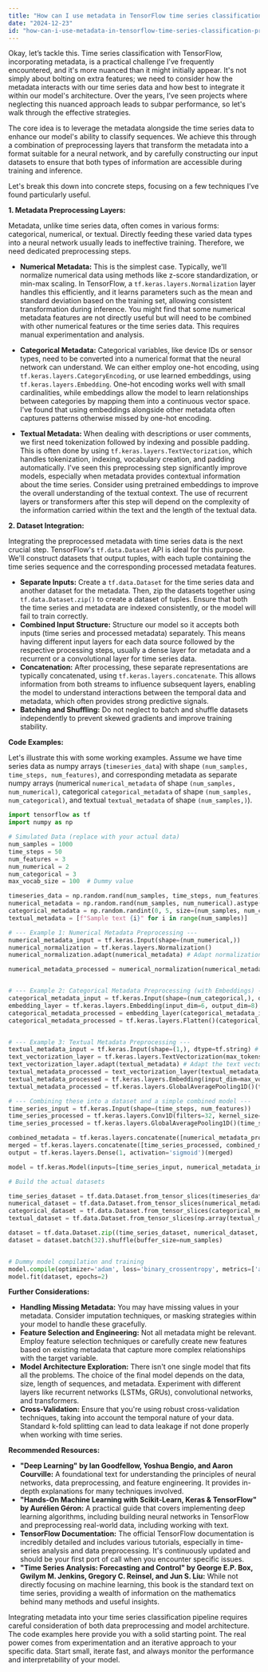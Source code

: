 ```yaml
---
title: "How can I use metadata in TensorFlow time series classification: preprocessing layer and dataset integration?"
date: "2024-12-23"
id: "how-can-i-use-metadata-in-tensorflow-time-series-classification-preprocessing-layer-and-dataset-integration"
---
```


Okay, let’s tackle this. Time series classification with TensorFlow, incorporating metadata, is a practical challenge I’ve frequently encountered, and it's more nuanced than it might initially appear. It's not simply about bolting on extra features; we need to consider how the metadata interacts with our time series data and how best to integrate it within our model's architecture. Over the years, I’ve seen projects where neglecting this nuanced approach leads to subpar performance, so let's walk through the effective strategies.

The core idea is to leverage the metadata alongside the time series data to enhance our model's ability to classify sequences. We achieve this through a combination of preprocessing layers that transform the metadata into a format suitable for a neural network, and by carefully constructing our input datasets to ensure that both types of information are accessible during training and inference.

Let's break this down into concrete steps, focusing on a few techniques I’ve found particularly useful.

**1. Metadata Preprocessing Layers:**

Metadata, unlike time series data, often comes in various forms: categorical, numerical, or textual. Directly feeding these varied data types into a neural network usually leads to ineffective training. Therefore, we need dedicated preprocessing steps.

*   **Numerical Metadata:** This is the simplest case. Typically, we'll normalize numerical data using methods like z-score standardization, or min-max scaling. In TensorFlow, a `tf.keras.layers.Normalization` layer handles this efficiently, and it learns parameters such as the mean and standard deviation based on the training set, allowing consistent transformation during inference. You might find that some numerical metadata features are not directly useful but will need to be combined with other numerical features or the time series data. This requires manual experimentation and analysis.

*   **Categorical Metadata:** Categorical variables, like device IDs or sensor types, need to be converted into a numerical format that the neural network can understand. We can either employ one-hot encoding, using `tf.keras.layers.CategoryEncoding`, or use learned embeddings, using `tf.keras.layers.Embedding`. One-hot encoding works well with small cardinalities, while embeddings allow the model to learn relationships between categories by mapping them into a continuous vector space. I’ve found that using embeddings alongside other metadata often captures patterns otherwise missed by one-hot encoding.

*   **Textual Metadata:** When dealing with descriptions or user comments, we first need tokenization followed by indexing and possible padding. This is often done by using `tf.keras.layers.TextVectorization`, which handles tokenization, indexing, vocabulary creation, and padding automatically. I've seen this preprocessing step significantly improve models, especially when metadata provides contextual information about the time series. Consider using pretrained embeddings to improve the overall understanding of the textual context. The use of recurrent layers or transformers after this step will depend on the complexity of the information carried within the text and the length of the textual data.

**2. Dataset Integration:**

Integrating the preprocessed metadata with time series data is the next crucial step. TensorFlow's `tf.data.Dataset` API is ideal for this purpose. We'll construct datasets that output tuples, with each tuple containing the time series sequence and the corresponding processed metadata features.

*   **Separate Inputs:** Create a `tf.data.Dataset` for the time series data and another dataset for the metadata. Then, zip the datasets together using `tf.data.Dataset.zip()` to create a dataset of tuples. Ensure that both the time series and metadata are indexed consistently, or the model will fail to train correctly.
*   **Combined Input Structure:** Structure our model so it accepts both inputs (time series and processed metadata) separately. This means having different input layers for each data source followed by the respective processing steps, usually a dense layer for metadata and a recurrent or a convolutional layer for time series data.
*   **Concatenation:** After processing, these separate representations are typically concatenated, using `tf.keras.layers.concatenate`. This allows information from both streams to influence subsequent layers, enabling the model to understand interactions between the temporal data and metadata, which often provides strong predictive signals.
*   **Batching and Shuffling:** Do not neglect to batch and shuffle datasets independently to prevent skewed gradients and improve training stability.

**Code Examples:**

Let's illustrate this with some working examples. Assume we have time series data as numpy arrays (`timeseries_data`) with shape `(num_samples, time_steps, num_features)`, and corresponding metadata as separate numpy arrays (numerical `numerical_metadata` of shape `(num_samples, num_numerical)`, categorical `categorical_metadata` of shape `(num_samples, num_categorical)`, and textual `textual_metadata` of shape `(num_samples,)`).

```python
import tensorflow as tf
import numpy as np

# Simulated Data (replace with your actual data)
num_samples = 1000
time_steps = 50
num_features = 3
num_numerical = 2
num_categorical = 3
max_vocab_size = 100  # Dummy value

timeseries_data = np.random.rand(num_samples, time_steps, num_features).astype(np.float32)
numerical_metadata = np.random.rand(num_samples, num_numerical).astype(np.float32)
categorical_metadata = np.random.randint(0, 5, size=(num_samples, num_categorical))
textual_metadata = [f"Sample text {i}" for i in range(num_samples)]

# --- Example 1: Numerical Metadata Preprocessing ---
numerical_metadata_input = tf.keras.Input(shape=(num_numerical,))
numerical_normalization = tf.keras.layers.Normalization()
numerical_normalization.adapt(numerical_metadata) # Adapt normalization layer to training data

numerical_metadata_processed = numerical_normalization(numerical_metadata_input)


# --- Example 2: Categorical Metadata Preprocessing (with Embeddings) ---
categorical_metadata_input = tf.keras.Input(shape=(num_categorical,), dtype=tf.int32)
embedding_layer = tf.keras.layers.Embedding(input_dim=6, output_dim=8)  # Assuming 6 unique categories
categorical_metadata_processed = embedding_layer(categorical_metadata_input)
categorical_metadata_processed = tf.keras.layers.Flatten()(categorical_metadata_processed)


# --- Example 3: Textual Metadata Preprocessing ---
textual_metadata_input = tf.keras.Input(shape=(1,), dtype=tf.string) # string input
text_vectorization_layer = tf.keras.layers.TextVectorization(max_tokens=max_vocab_size, output_mode='int', output_sequence_length=10)
text_vectorization_layer.adapt(textual_metadata) # Adapt the text vectorizer
textual_metadata_processed = text_vectorization_layer(textual_metadata_input)
textual_metadata_processed = tf.keras.layers.Embedding(input_dim=max_vocab_size, output_dim=16)(textual_metadata_processed)
textual_metadata_processed = tf.keras.layers.GlobalAveragePooling1D()(textual_metadata_processed)

# --- Combining these into a dataset and a simple combined model ---
time_series_input = tf.keras.Input(shape=(time_steps, num_features))
time_series_processed = tf.keras.layers.Conv1D(filters=32, kernel_size=3, activation='relu')(time_series_input)
time_series_processed = tf.keras.layers.GlobalAveragePooling1D()(time_series_processed)

combined_metadata = tf.keras.layers.concatenate([numerical_metadata_processed, categorical_metadata_processed, textual_metadata_processed])
merged = tf.keras.layers.concatenate([time_series_processed, combined_metadata])
output = tf.keras.layers.Dense(1, activation='sigmoid')(merged)

model = tf.keras.Model(inputs=[time_series_input, numerical_metadata_input, categorical_metadata_input, textual_metadata_input], outputs=output)

# Build the actual datasets

time_series_dataset = tf.data.Dataset.from_tensor_slices(timeseries_data)
numerical_dataset = tf.data.Dataset.from_tensor_slices(numerical_metadata)
categorical_dataset = tf.data.Dataset.from_tensor_slices(categorical_metadata)
textual_dataset = tf.data.Dataset.from_tensor_slices(np.array(textual_metadata)).map(lambda x: tf.reshape(x, (1,))) # Reshape for text

dataset = tf.data.Dataset.zip((time_series_dataset, numerical_dataset, categorical_dataset, textual_dataset))
dataset = dataset.batch(32).shuffle(buffer_size=num_samples)


# Dummy model compilation and training
model.compile(optimizer='adam', loss='binary_crossentropy', metrics=['accuracy'])
model.fit(dataset, epochs=2)


```

**Further Considerations:**

*   **Handling Missing Metadata:** You may have missing values in your metadata. Consider imputation techniques, or masking strategies within your model to handle these gracefully.
*   **Feature Selection and Engineering:** Not all metadata might be relevant. Employ feature selection techniques or carefully create new features based on existing metadata that capture more complex relationships with the target variable.
*   **Model Architecture Exploration:** There isn't one single model that fits all the problems. The choice of the final model depends on the data, size, length of sequences, and metadata. Experiment with different layers like recurrent networks (LSTMs, GRUs), convolutional networks, and transformers.
*   **Cross-Validation:**  Ensure that you're using robust cross-validation techniques, taking into account the temporal nature of your data. Standard k-fold splitting can lead to data leakage if not done properly when working with time series.

**Recommended Resources:**

*   **"Deep Learning" by Ian Goodfellow, Yoshua Bengio, and Aaron Courville:** A foundational text for understanding the principles of neural networks, data preprocessing, and feature engineering. It provides in-depth explanations for many techniques involved.
*   **"Hands-On Machine Learning with Scikit-Learn, Keras & TensorFlow" by Aurélien Géron:** A practical guide that covers implementing deep learning algorithms, including building neural networks in TensorFlow and preprocessing real-world data, including working with text.
*   **TensorFlow Documentation:** The official TensorFlow documentation is incredibly detailed and includes various tutorials, especially in time-series analysis and data preprocessing. It's continuously updated and should be your first port of call when you encounter specific issues.
*   **"Time Series Analysis: Forecasting and Control" by George E.P. Box, Gwilym M. Jenkins, Gregory C. Reinsel, and Jun S. Liu:** While not directly focusing on machine learning, this book is the standard text on time series, providing a wealth of information on the mathematics behind many methods and useful insights.

Integrating metadata into your time series classification pipeline requires careful consideration of both data preprocessing and model architecture. The code examples here provide you with a solid starting point. The real power comes from experimentation and an iterative approach to your specific data. Start small, iterate fast, and always monitor the performance and interpretability of your model.
